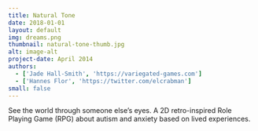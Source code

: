 ```yaml
---
title: Natural Tone
date: 2018-01-01
layout: default
img: dreams.png
thumbnail: natural-tone-thumb.jpg
alt: image-alt
project-date: April 2014
authors:
  - ['Jade Hall-Smith', 'https://variegated-games.com']
  - ['Hannes Flor', 'https://twitter.com/elcrabman']
small: false
---
```


See the world through someone else’s eyes. A 2D retro-inspired Role Playing Game (RPG) about autism and anxiety based on lived experiences.
